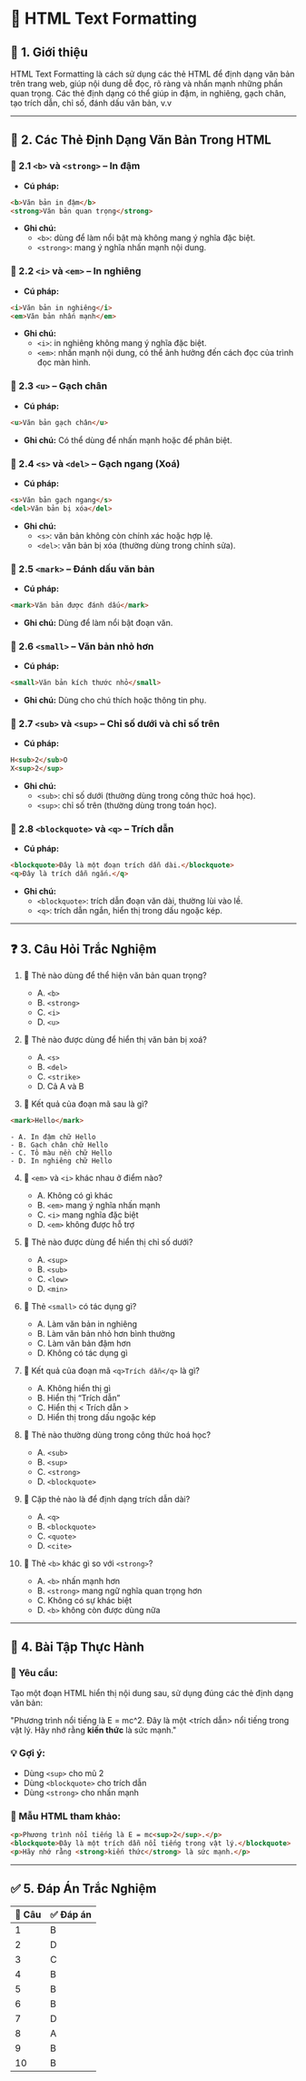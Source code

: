 # 📝 HTML Text Formatting

## 📌 1. Giới thiệu
HTML Text Formatting là cách sử dụng các thẻ HTML để định dạng văn bản trên trang web, giúp nội dung dễ đọc, rõ ràng và nhấn mạnh những phần quan trọng. Các thẻ định dạng có thể giúp in đậm, in nghiêng, gạch chân, tạo trích dẫn, chỉ số, đánh dấu văn bản, v.v

---

## 🧩 2. Các Thẻ Định Dạng Văn Bản Trong HTML

### 🔸 2.1 `<b>` và `<strong>` – In đậm
- **Cú pháp:**
```html
<b>Văn bản in đậm</b>
<strong>Văn bản quan trọng</strong>
```
- **Ghi chú:**
  - `<b>`: dùng để làm nổi bật mà không mang ý nghĩa đặc biệt.
  - `<strong>`: mang ý nghĩa nhấn mạnh nội dung.

### 🔸 2.2 `<i>` và `<em>` – In nghiêng
- **Cú pháp:**
```html
<i>Văn bản in nghiêng</i>
<em>Văn bản nhấn mạnh</em>
```
- **Ghi chú:**
  - `<i>`: in nghiêng không mang ý nghĩa đặc biệt.
  - `<em>`: nhấn mạnh nội dung, có thể ảnh hưởng đến cách đọc của trình đọc màn hình.

### 🔸 2.3 `<u>` – Gạch chân
- **Cú pháp:**
```html
<u>Văn bản gạch chân</u>
```
- **Ghi chú:** Có thể dùng để nhấn mạnh hoặc để phân biệt.

### 🔸 2.4 `<s>` và `<del>` – Gạch ngang (Xoá)
- **Cú pháp:**
```html
<s>Văn bản gạch ngang</s>
<del>Văn bản bị xóa</del>
```
- **Ghi chú:**
  - `<s>`: văn bản không còn chính xác hoặc hợp lệ.
  - `<del>`: văn bản bị xóa (thường dùng trong chỉnh sửa).

### 🔸 2.5 `<mark>` – Đánh dấu văn bản
- **Cú pháp:**
```html
<mark>Văn bản được đánh dấu</mark>
```
- **Ghi chú:** Dùng để làm nổi bật đoạn văn.

### 🔸 2.6 `<small>` – Văn bản nhỏ hơn
- **Cú pháp:**
```html
<small>Văn bản kích thước nhỏ</small>
```
- **Ghi chú:** Dùng cho chú thích hoặc thông tin phụ.

### 🔸 2.7 `<sub>` và `<sup>` – Chỉ số dưới và chỉ số trên
- **Cú pháp:**
```html
H<sub>2</sub>O
X<sup>2</sup>
```
- **Ghi chú:**
  - `<sub>`: chỉ số dưới (thường dùng trong công thức hoá học).
  - `<sup>`: chỉ số trên (thường dùng trong toán học).

### 🔸 2.8 `<blockquote>` và `<q>` – Trích dẫn
- **Cú pháp:**
```html
<blockquote>Đây là một đoạn trích dẫn dài.</blockquote>
<q>Đây là trích dẫn ngắn.</q>
```
- **Ghi chú:**
  - `<blockquote>`: trích dẫn đoạn văn dài, thường lùi vào lề.
  - `<q>`: trích dẫn ngắn, hiển thị trong dấu ngoặc kép.

---

## ❓ 3. Câu Hỏi Trắc Nghiệm

1. 🧐 Thẻ nào dùng để thể hiện văn bản quan trọng?
    - A. `<b>`
    - B. `<strong>`
    - C. `<i>`
    - D. `<u>`

2. 🧐 Thẻ nào được dùng để hiển thị văn bản bị xoá?
    - A. `<s>`
    - B. `<del>`
    - C. `<strike>`
    - D. Cả A và B

3. 🧐 Kết quả của đoạn mã sau là gì?
```html
<mark>Hello</mark>
```
    - A. In đậm chữ Hello
    - B. Gạch chân chữ Hello
    - C. Tô màu nền chữ Hello
    - D. In nghiêng chữ Hello

4. 🧐 `<em>` và `<i>` khác nhau ở điểm nào?
    - A. Không có gì khác
    - B. `<em>` mang ý nghĩa nhấn mạnh
    - C. `<i>` mang nghĩa đặc biệt
    - D. `<em>` không được hỗ trợ

5. 🧐 Thẻ nào được dùng để hiển thị chỉ số dưới?
    - A. `<sup>`
    - B. `<sub>`
    - C. `<low>`
    - D. `<min>`

6. 🧐 Thẻ `<small>` có tác dụng gì?
    - A. Làm văn bản in nghiêng
    - B. Làm văn bản nhỏ hơn bình thường
    - C. Làm văn bản đậm hơn
    - D. Không có tác dụng gì

7. 🧐 Kết quả của đoạn mã `<q>Trích dẫn</q>` là gì?
    - A. Không hiển thị gì
    - B. Hiển thị “Trích dẫn”
    - C. Hiển thị < Trích dẫn >
    - D. Hiển thị trong dấu ngoặc kép

8. 🧐 Thẻ nào thường dùng trong công thức hoá học?
    - A. `<sub>`
    - B. `<sup>`
    - C. `<strong>`
    - D. `<blockquote>`

9. 🧐 Cặp thẻ nào là để định dạng trích dẫn dài?
    - A. `<q>`
    - B. `<blockquote>`
    - C. `<quote>`
    - D. `<cite>`

10. 🧐 Thẻ `<b>` khác gì so với `<strong>`?
    - A. `<b>` nhấn mạnh hơn
    - B. `<strong>` mang ngữ nghĩa quan trọng hơn
    - C. Không có sự khác biệt
    - D. `<b>` không còn được dùng nữa

---

## 🧪 4. Bài Tập Thực Hành

### 📘 Yêu cầu:
Tạo một đoạn HTML hiển thị nội dung sau, sử dụng đúng các thẻ định dạng văn bản:

"Phương trình nổi tiếng là E = mc^2. Đây là một <trích dẫn> nổi tiếng trong vật lý. Hãy nhớ rằng <strong>kiến thức</strong> là sức mạnh."

### 💡 Gợi ý:
- Dùng `<sup>` cho mũ 2
- Dùng `<blockquote>` cho trích dẫn
- Dùng `<strong>` cho nhấn mạnh

### 🧾 Mẫu HTML tham khảo:
```html
<p>Phương trình nổi tiếng là E = mc<sup>2</sup>.</p>
<blockquote>Đây là một trích dẫn nổi tiếng trong vật lý.</blockquote>
<p>Hãy nhớ rằng <strong>kiến thức</strong> là sức mạnh.</p>
```

---

## ✅ 5. Đáp Án Trắc Nghiệm

| 📌 Câu | ✅ Đáp án |
|-------|-----------|
| 1     | B         |
| 2     | D         |
| 3     | C         |
| 4     | B         |
| 5     | B         |
| 6     | B         |
| 7     | D         |
| 8     | A         |
| 9     | B         |
| 10    | B         |

